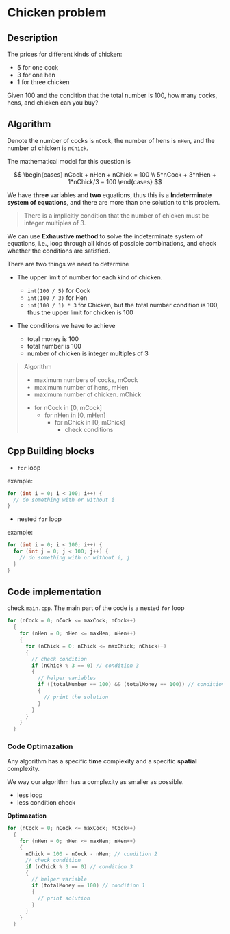 # Chicken problem

## Description

The prices for different kinds of chicken:

- 5 for one cock
- 3 for one hen
- 1 for three chicken

Given 100 and the condition that the total number is 100, how many cocks, hens, and chicken can you buy?

## Algorithm

Denote the number of cocks is `nCock`, the number of hens is `nHen`, and the number of chicken is `nChick`.

The mathematical model for this question is

$$
\begin{cases}
nCock + nHen + nChick = 100 \\
5*nCock + 3*nHen + 1*nChick/3 = 100
\end{cases}
$$

We have **three** variables and **two** equations, thus this is a **Indeterminate system of equations**, and there are more than one solution to this problem.

> There is a implicitly condition that the number of chicken must be integer multiples of 3.

We can use **Exhaustive method** to solve the indeterminate system of equations, i.e., loop through all kinds of possible combinations, and check whether the conditions are satisfied.

There are two things we need to determine

- The upper limit of number for each kind of chicken.

  - `int(100 / 5)` for Cock
  - `int(100 / 3)` for Hen
  - `int(100 / 1) * 3` for Chicken, but the total number condition is 100, thus the upper limit for chicken is 100

- The conditions we have to achieve

  - total money is 100
  - total number is 100
  - number of chicken is integer multiples of 3

> Algorithm
>
> - maximum numbers of cocks, mCock
> - maximum number of hens, mHen
> - maximum number of chicken. mChick
>
> * for nCock in [0, mCock]
>   - for nHen in [0, mHen]
>     - for nChick in [0, mChick]
>       - check conditions

## Cpp Building blocks

- `for` loop

example:

```c++
for (int i = 0; i < 100; i++) {
  // do something with or without i
}
```

- nested `for` loop

example:

```c++
for (int i = 0; i < 100; i++) {
  for (int j = 0; j < 100; j++) {
    // do something with or without i, j
  }
}
```

## Code implementation

check `main.cpp`. The main part of the code is a nested `for` loop

```c++
for (nCock = 0; nCock <= maxCock; nCock++)
  {
    for (nHen = 0; nHen <= maxHen; nHen++)
    {
      for (nChick = 0; nChick <= maxChick; nChick++)
      {
        // check condition
        if (nChick % 3 == 0) // condition 3
        {
          // helper variables
          if ((totalNumber == 100) && (totalMoney == 100)) // condition 1 and 2
          {
            // print the solution
          }
        }
      }
    }
  }
```

### Code Optimazation

Any algorithm has a specific **time** complexity and a specific **spatial** complexity.

We way our algorithm has a complexity as smaller as possible.

- less loop
- less condition check

**Optimazation**

```c++
for (nCock = 0; nCock <= maxCock; nCock++)
  {
    for (nHen = 0; nHen <= maxHen; nHen++)
    {
      nChick = 100 - nCock - nHen; // condition 2
      // check condition
      if (nChick % 3 == 0) // condition 3
      {
        // helper variable
        if (totalMoney == 100) // condition 1
        {
          // print solution
        }
      }
    }
  }
```
